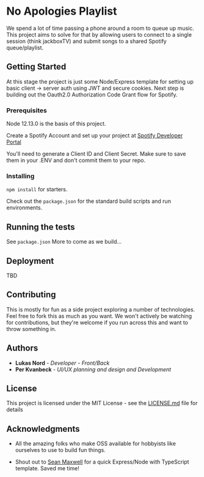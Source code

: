 # No Apologies Playlist

We spend a lot of time passing a phone around a room to queue up music.  This project aims to solve for that by allowing users to connect to a single session (think jackboxTV) and submit songs to a shared Spotify queue/playlist.  

## Getting Started

At this stage the project is just some Node/Express template for setting up basic client -> server auth using JWT and secure cookies.  Next step is building out the Oauth2.0 Authorization Code Grant flow for Spotify.  

### Prerequisites

Node 12.13.0 is the basis of this project.  

Create a Spotify Account and set up your project at [Spotify Developer Portal](https://developer.spotify.com)

You'll need to generate a Client ID and Client Secret.  Make sure to save them in your .ENV and don't commit them to your repo. 




### Installing

`npm install` for starters.

Check out the `package.json` for the standard build scripts and run environments.  



## Running the tests

See `package.json`
More to come as we build...

## Deployment
TBD



## Contributing

This is mostly for fun as a side project exploring a number of technologies.  Feel free to fork this as much as you want. We won't actively be watching for contributions, but they're welcome if you run across this and want to throw something in. 



## Authors

* **Lukas Nord** - *Developer - Front/Back* 
* **Per Kvanbeck** - *UI/UX planning and design and Development*


## License

This project is licensed under the MIT License - see the [LICENSE.md](LICENSE.md) file for details

## Acknowledgments

* All the amazing folks who make OSS available for hobbyists like ourselves to use to build fun things.

* Shout out to [Sean Maxwell](https://github.com/seanpmaxwell/express-generator-typescript) for a quick Express/Node with TypeScript template. Saved me time!